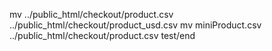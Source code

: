 mv ../public_html/checkout/product.csv ../public_html/checkout/product_usd.csv
mv miniProduct.csv ../public_html/checkout/product.csv
test/end

